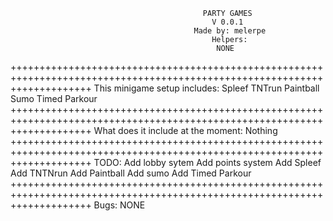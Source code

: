                                                PARTY GAMES
                                                 V 0.0.1
                                             Made by: melerpe
                                                 Helpers:
                                                  NONE
++++++++++++++++++++++++++++++++++++++++++++++++++++++++++++++++++++++++++++++++++++++++++++++++++++++++++++++++++++++++++
This minigame setup includes:
Spleef
TNTrun
Paintball
Sumo
Timed Parkour
++++++++++++++++++++++++++++++++++++++++++++++++++++++++++++++++++++++++++++++++++++++++++++++++++++++++++++++++++++++++++
What does it include at the moment:
Nothing
++++++++++++++++++++++++++++++++++++++++++++++++++++++++++++++++++++++++++++++++++++++++++++++++++++++++++++++++++++++++++
TODO:
Add lobby sytem
Add points system
Add Spleef
Add TNTNrun
Add Paintball
Add sumo
Add Timed Parkour
++++++++++++++++++++++++++++++++++++++++++++++++++++++++++++++++++++++++++++++++++++++++++++++++++++++++++++++++++++++++++
Bugs:
NONE

